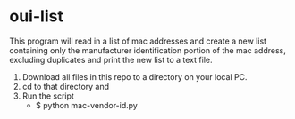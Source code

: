 # oui-list

This program will read in a list of mac addresses and create a new list containing
only the manufacturer identification portion of the mac address, excluding duplicates
and print the new list to a text file.

1. Download all files in this repo to a directory on your local PC. 
2. cd to that directory and 
3. Run the script
   - $ python mac-vendor-id.py
